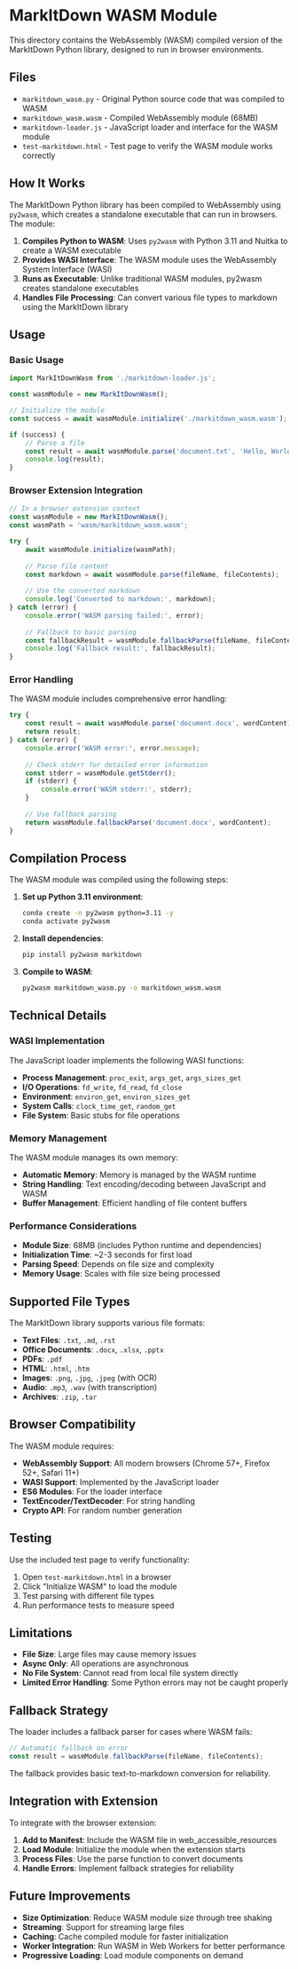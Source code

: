 # MarkItDown WASM Module

This directory contains the WebAssembly (WASM) compiled version of the MarkItDown Python library, designed to run in browser environments.

## Files

- `markitdown_wasm.py` - Original Python source code that was compiled to WASM
- `markitdown_wasm.wasm` - Compiled WebAssembly module (68MB)
- `markitdown-loader.js` - JavaScript loader and interface for the WASM module
- `test-markitdown.html` - Test page to verify the WASM module works correctly

## How It Works

The MarkItDown Python library has been compiled to WebAssembly using `py2wasm`, which creates a standalone executable that can run in browsers. The module:

1. **Compiles Python to WASM**: Uses `py2wasm` with Python 3.11 and Nuitka to create a WASM executable
2. **Provides WASI Interface**: The WASM module uses the WebAssembly System Interface (WASI) 
3. **Runs as Executable**: Unlike traditional WASM modules, py2wasm creates standalone executables
4. **Handles File Processing**: Can convert various file types to markdown using the MarkItDown library

## Usage

### Basic Usage

```javascript
import MarkItDownWasm from './markitdown-loader.js';

const wasmModule = new MarkItDownWasm();

// Initialize the module
const success = await wasmModule.initialize('./markitdown_wasm.wasm');

if (success) {
    // Parse a file
    const result = await wasmModule.parse('document.txt', 'Hello, World!');
    console.log(result);
}
```

### Browser Extension Integration

```javascript
// In a browser extension context
const wasmModule = new MarkItDownWasm();
const wasmPath = 'wasm/markitdown_wasm.wasm';

try {
    await wasmModule.initialize(wasmPath);
    
    // Parse file content
    const markdown = await wasmModule.parse(fileName, fileContents);
    
    // Use the converted markdown
    console.log('Converted to markdown:', markdown);
} catch (error) {
    console.error('WASM parsing failed:', error);
    
    // Fallback to basic parsing
    const fallbackResult = wasmModule.fallbackParse(fileName, fileContents);
    console.log('Fallback result:', fallbackResult);
}
```

### Error Handling

The WASM module includes comprehensive error handling:

```javascript
try {
    const result = await wasmModule.parse('document.docx', wordContent);
    return result;
} catch (error) {
    console.error('WASM error:', error.message);
    
    // Check stderr for detailed error information
    const stderr = wasmModule.getStderr();
    if (stderr) {
        console.error('WASM stderr:', stderr);
    }
    
    // Use fallback parsing
    return wasmModule.fallbackParse('document.docx', wordContent);
}
```

## Compilation Process

The WASM module was compiled using the following steps:

1. **Set up Python 3.11 environment**:
   ```bash
   conda create -n py2wasm python=3.11 -y
   conda activate py2wasm
   ```

2. **Install dependencies**:
   ```bash
   pip install py2wasm markitdown
   ```

3. **Compile to WASM**:
   ```bash
   py2wasm markitdown_wasm.py -o markitdown_wasm.wasm
   ```

## Technical Details

### WASI Implementation

The JavaScript loader implements the following WASI functions:

- **Process Management**: `proc_exit`, `args_get`, `args_sizes_get`
- **I/O Operations**: `fd_write`, `fd_read`, `fd_close`
- **Environment**: `environ_get`, `environ_sizes_get`
- **System Calls**: `clock_time_get`, `random_get`
- **File System**: Basic stubs for file operations

### Memory Management

The WASM module manages its own memory:

- **Automatic Memory**: Memory is managed by the WASM runtime
- **String Handling**: Text encoding/decoding between JavaScript and WASM
- **Buffer Management**: Efficient handling of file content buffers

### Performance Considerations

- **Module Size**: 68MB (includes Python runtime and dependencies)
- **Initialization Time**: ~2-3 seconds for first load
- **Parsing Speed**: Depends on file size and complexity
- **Memory Usage**: Scales with file size being processed

## Supported File Types

The MarkItDown library supports various file formats:

- **Text Files**: `.txt`, `.md`, `.rst`
- **Office Documents**: `.docx`, `.xlsx`, `.pptx`
- **PDFs**: `.pdf`
- **HTML**: `.html`, `.htm`
- **Images**: `.png`, `.jpg`, `.jpeg` (with OCR)
- **Audio**: `.mp3`, `.wav` (with transcription)
- **Archives**: `.zip`, `.tar`

## Browser Compatibility

The WASM module requires:

- **WebAssembly Support**: All modern browsers (Chrome 57+, Firefox 52+, Safari 11+)
- **WASI Support**: Implemented by the JavaScript loader
- **ES6 Modules**: For the loader interface
- **TextEncoder/TextDecoder**: For string handling
- **Crypto API**: For random number generation

## Testing

Use the included test page to verify functionality:

1. Open `test-markitdown.html` in a browser
2. Click "Initialize WASM" to load the module
3. Test parsing with different file types
4. Run performance tests to measure speed

## Limitations

- **File Size**: Large files may cause memory issues
- **Async Only**: All operations are asynchronous
- **No File System**: Cannot read from local file system directly
- **Limited Error Handling**: Some Python errors may not be caught properly

## Fallback Strategy

The loader includes a fallback parser for cases where WASM fails:

```javascript
// Automatic fallback on error
const result = wasmModule.fallbackParse(fileName, fileContents);
```

The fallback provides basic text-to-markdown conversion for reliability.

## Integration with Extension

To integrate with the browser extension:

1. **Add to Manifest**: Include the WASM file in web_accessible_resources
2. **Load Module**: Initialize the module when the extension starts
3. **Process Files**: Use the parse function to convert documents
4. **Handle Errors**: Implement fallback strategies for reliability

## Future Improvements

- **Size Optimization**: Reduce WASM module size through tree shaking
- **Streaming**: Support for streaming large files
- **Caching**: Cache compiled module for faster initialization
- **Worker Integration**: Run WASM in Web Workers for better performance
- **Progressive Loading**: Load module components on demand 
